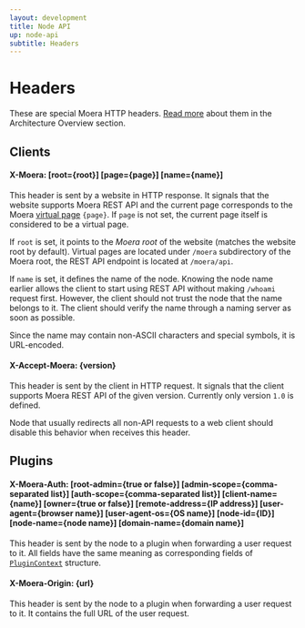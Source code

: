 ```yaml
---
layout: development
title: Node API
up: node-api
subtitle: Headers
---
```


# Headers

These are special Moera HTTP headers. [Read more][1] about them in the
Architecture Overview section.

## Clients

<h4 class="identifier">
    X-Moera: [root={root}] [page={page}] [name={name}]
</h4>

This header is sent by a website in HTTP response. It signals that the
website supports Moera REST API and the current page corresponds to the
Moera [virtual page][2] `{page}`. If `page` is not set, the current page
itself is considered to be a virtual page.

If `root` is set, it points to the *Moera root* of the website (matches
the website root by default). Virtual pages are located under `/moera`
subdirectory of the Moera root, the REST API endpoint is located at
`/moera/api`.

If `name` is set, it defines the name of the node. Knowing the node name earlier
allows the client to start using REST API without making `/whoami` request
first. However, the client should not trust the node that the name belongs to
it. The client should verify the name through a naming server as soon as
possible.

Since the name may contain non-ASCII characters and special symbols,
it is URL-encoded.

<h4 class="identifier">
    X-Accept-Moera: {version}
</h4>

This header is sent by the client in HTTP request. It signals that the
client supports Moera REST API of the given version. Currently only
version `1.0` is defined.

Node that usually redirects all non-API requests to a web client should
disable this behavior when receives this header.

## Plugins

<h4 class="identifier">
    X-Moera-Auth: [root-admin={true or false}]
        [admin-scope={comma-separated list}]
        [auth-scope={comma-separated list}]
        [client-name={name}]
        [owner={true or false}]
        [remote-address={IP address}]
        [user-agent={browser name}]
        [user-agent-os={OS name}]
        [node-id={ID}]
        [node-name={node name}]
        [domain-name={domain name}]
</h4>

This header is sent by the node to a plugin when forwarding a user request to it.
All fields have the same meaning as corresponding fields of
<code><a href="requests.html#PluginContext">PluginContext</a></code>
structure.

<h4 class="identifier">
    X-Moera-Origin: {url}
</h4>

This header is sent by the node to a plugin when forwarding a user request to it.
It contains the full URL of the user request.

[1]: /overview/browsing.html
[2]: virtual-pages.html
